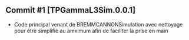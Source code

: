 ## Commit #1 [TPGammaL3Sim.0.0.1] 
- Code principal venant de BREMMCANNONSimulation avec nettoyage pour être simplifié au amximum afin de faciliter la prise en main
